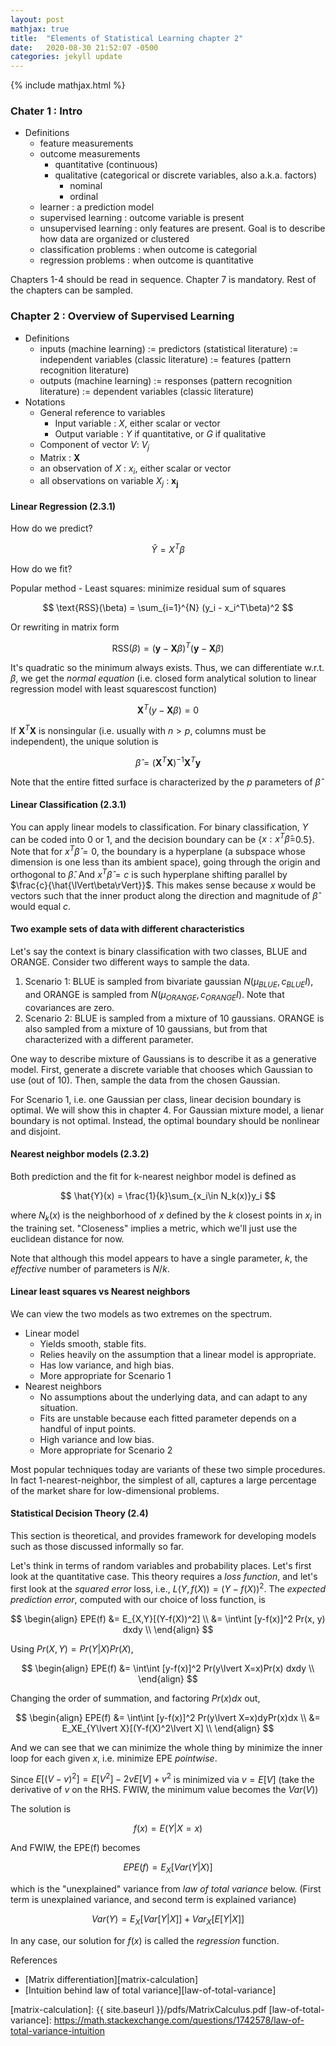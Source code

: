 ```yaml
---
layout: post
mathjax: true
title:  "Elements of Statistical Learning chapter 2"
date:   2020-08-30 21:52:07 -0500
categories: jekyll update
---
```

{% include mathjax.html %}

### Chater 1 : Intro

* Definitions
  * feature measurements
  * outcome measurements
    * quantitative (continuous)
    * qualitative (categorical or discrete variables, also a.k.a. factors)
      * nominal
      * ordinal
  * learner : a prediction model
  * supervised learning : outcome variable is present
  * unsupervised learning : only features are present. Goal is to describe how data are organized or clustered
  * classification problems : when outcome is categorial
  * regression problems : when outcome is quantitative

Chapters 1-4 should be read in sequence. Chapter 7 is mandatory. Rest of the chapters can be sampled.

### Chapter 2 : Overview of Supervised Learning

* Definitions
  * inputs (machine learning) := predictors (statistical literature) := independent variables (classic literature) := features (pattern recognition literature)
  * outputs (machine learning) := responses (pattern recognition literature) := dependent variables (classic literature)
* Notations
  * General reference to variables
    * Input variable : $X$, either scalar or vector
    * Output variable : $Y$ if quantitative, or $G$ if qualitative
  * Component of vector $V$: $V_j$
  * Matrix : $\mathbf{X}$
  * an observation of $X$ : $x_i$, either scalar or vector
  * all observations on variable $X_j$ : $\mathbf{x_j}$

#### Linear Regression (2.3.1)

How do we predict?

$$
\hat{Y} = X^{T}\beta
$$

How do we fit?

Popular method - Least squares: minimize residual sum of squares

$$ \text{RSS}(\beta) = \sum_{i=1}^{N} (y_i - x_i^T\beta)^2 $$

Or rewriting in matrix form

$$ \text{RSS}(\beta) = (\mathbf{y} - \mathbf{X}\beta)^T(\mathbf{y} - \mathbf{X}\beta) $$

It's quadratic so the minimum always exists. Thus, we can differentiate w.r.t. $\beta$, we get the _normal equation_ (i.e. closed form analytical solution to linear regression model with least squarescost function)

$$
\mathbf{X}^T(y-\mathbf{X}\beta) = 0
$$

If $\mathbf{X}^T\mathbf{X}$ is nonsingular (i.e. usually with $n > p$, columns must be independent), the unique solution is

$$
\hat{\beta} = (\mathbf{X}^T\mathbf{X})^{-1}\mathbf{X}^T\mathbf{y}
$$

Note that the entire fitted surface is characterized by the $p$ parameters of $\hat{\beta}$

#### Linear Classification (2.3.1)

You can apply linear models to classification. For binary classification, $Y$ can be coded into 0 or 1, and the decision boundary can be {$x: x^T\hat{\beta}$=0.5}. Note that for $x^T\hat{\beta}=0$, the boundary is a hyperplane (a subspace whose dimension is one less than its ambient space), going through the origin and orthogonal to $\hat{\beta}$. And $x^T\hat{\beta}=c$ is such hyperplane shifting parallel by $\frac{c}{\hat{\lVert\beta\rVert}}$. This makes sense because $x$ would be vectors such that the inner product along the direction and magnitude of $\hat{\beta}$ would equal $c$.

#### Two example sets of data with different characteristics

Let's say the context is binary classification with two classes, BLUE and ORANGE. Consider two different ways to sample the data.

1. Scenario 1: BLUE is sampled from bivariate gaussian $N(\mu_{BLUE}, c_{BLUE}I)$, and ORANGE is sampled from $N(\mu_{ORANGE}, c_{ORANGE}I)$. Note that covariances are zero.
2. Scenario 2: BLUE is sampled from a mixture of 10 gaussians. ORANGE is also sampled from a mixture of 10 gaussians, but from that characterized with a different parameter.

One way to describe mixture of Gaussians is to describe it as a generative model. First, generate a discrete variable that chooses which Gaussian to use (out of 10). Then, sample the data from the chosen Gaussian.

For Scenario 1, i.e. one Gaussian per class, linear decision boundary is optimal. We will show this in chapter 4. For Gaussian mixture model, a lienar boundary is not optimal. Instead, the optimal boundary should be nonlinear and disjoint.

#### Nearest neighbor models (2.3.2)

Both prediction and the fit for k-nearest neighbor model is defined as

$$
\hat{Y}(x) = \frac{1}{k}\sum_{x_i\in N_k(x)}y_i
$$

where $N_k(x)$ is the neighborhood of $x$ defined by the $k$ closest points in $x_i$ in the training set. "Closeness" implies a metric, which we'll just use the euclidean distance for now. 

Note that although this model appears to have a single parameter, $k$, the _effective_ number of parameters is $N/k$.

#### Linear least squares vs Nearest neighbors

We can view the two models as two extremes on the spectrum. 

* Linear model
  * Yields smooth, stable fits.
  * Relies heavily on the assumption that a linear model is appropriate.
  * Has low variance, and high bias.
  * More appropriate for Scenario 1
* Nearest neighbors
  * No assumptions about the underlying data, and can adapt to any situation.
  * Fits are unstable because each fitted parameter depends on a handful of input points.
  * High variance and low bias. 
  * More appropriate for Scenario 2

Most popular techniques today are variants of these two simple procedures. In fact 1-nearest-neighbor, the simplest of all, captures a large percentage of the market share for low-dimensional problems.

#### Statistical Decision Theory (2.4)

This section is theoretical, and provides framework for developing models such as those discussed informally so far.

Let's think in terms of random variables and probability places. Let's first look at the quantitative case. This theory requires a _loss function_, and let's first look at the _squared error_ loss, i.e., $L(Y,f(X)) = (Y-f(X))^2$. The _expected prediction error_, computed with our choice of loss function, is 

$$
\begin{align}
EPE(f) &= E_{X,Y}[(Y-f(X))^2] \\
&= \int\int [y-f(x)]^2 Pr(x, y) dxdy \\
\end{align}
$$

Using $Pr(X,Y)=Pr(Y\lvert X)Pr(X)$,

$$
\begin{align}
EPE(f) &= \int\int [y-f(x)]^2 Pr(y\lvert X=x)Pr(x) dxdy \\
\end{align}
$$

Changing the order of summation, and factoring $Pr(x)dx$ out,

$$
\begin{align}
EPE(f) &= \int\int [y-f(x)]^2 Pr(y\lvert X=x)dyPr(x)dx \\
&= E_XE_{Y\lvert X}[(Y-f(X)^2\lvert X] \\
\end{align}
$$

And we can see that we can minimize the whole thing by minimize the inner loop for each given $x$, i.e. minimize EPE _pointwise_.

Since $E[(V-v)^2] = E[V^2] - 2vE[V] + v^2$ is minimized via $v=E[V]$ (take the derivative of $v$ on the RHS. FWIW, the minimum value becomes the $Var(V)$)

The solution is 

$$
f(x) = E(Y\lvert X=x)
$$

And FWIW, the EPE(f) becomes

$$
EPE(f) = E_X[Var(Y\lvert X)]
$$

which is the "unexplained" variance from _law of total variance_ below. (First term is unexplained variance, and second term is explained variance)

$$
Var(Y) = E_X[Var[Y\lvert X]] + Var_X[E[Y\lvert X]]
$$

In any case, our solution for $f(x)$ is called the _regression_ function.





References
* [Matrix differentiation][matrix-calculation] 
* [Intuition behind law of total variance][law-of-total-variance]

[matrix-calculation]: {{ site.baseurl }}/pdfs/MatrixCalculus.pdf
[law-of-total-variance]: https://math.stackexchange.com/questions/1742578/law-of-total-variance-intuition


